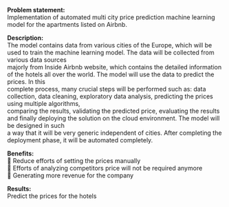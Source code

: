 <b>Problem statement:</b>
<br/>Implementation of automated multi city price prediction machine learning model for the apartments listed on Airbnb.

<b>Description:</b>
<br/>The model contains data from various cities of the Europe, which will be used to train the machine learning model. The data will be collected from various data sources <br/>majorly from Inside Airbnb website, which contains the detailed information of the hotels all over the world. The model will use the data to predict the prices. In this <br/>complete process, many crucial steps will be performed such as: data collection, data cleaning, exploratory data analysis, predicting the prices using multiple algorithms, <br/>comparing the results, validating the predicted price, evaluating the results and finally deploying the solution on the cloud environment. The model will be designed in such <br/>a way that it will be very generic independent of cities. After completing the deployment phase, it will be automated completely.

<b>Benefits:</b>
<br/> Reduce efforts of setting the prices manually
<br/> Efforts of analyzing competitors price will not be required anymore 
<br/> Generating more revenue for the company

<b>Results:</b>
<br/>Predict the prices for the hotels
